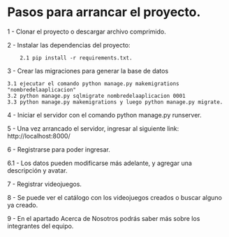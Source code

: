 <h1>Pasos para arrancar el proyecto.</h1> 

1 - Clonar el proyecto o descargar archivo comprimido.

2 - Instalar las dependencias del proyecto: 

        2.1 pip install -r requirements.txt.

3 - Crear las migraciones para generar la base de datos

    3.1 ejecutar el comando python manage.py makemigrations "nombredelaaplicacion"
    3.2 python manage.py sqlmigrate nombredelaaplicacion 0001
    3.3 python manage.py makemigrations y luego python manage.py migrate.

4 - Iniciar el servidor con el comando python manage.py runserver.

5 - Una vez arrancado el servidor, ingresar al siguiente link: http://localhost:8000/

6 - Registrarse para poder ingresar.

6.1 - Los datos pueden modificarse más adelante, y agregar una descripción y avatar.

7 - Registrar videojuegos.

8 - Se puede ver el catálogo con los videojuegos creados o buscar alguno ya creado.

9 - En el apartado Acerca de Nosotros podrás saber más sobre los integrantes del equipo.
